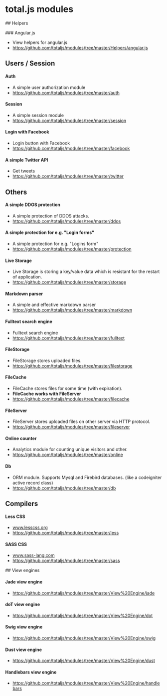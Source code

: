 # total.js modules

## Helpers

### Angular.js

- View helpers for angular.js
- https://github.com/totaljs/modules/tree/master/Helpers/angular.js

## Users / Session

#### Auth

- A simple user authorization module
- https://github.com/totaljs/modules/tree/master/auth

#### Session

- A simple session module
- https://github.com/totaljs/modules/tree/master/session

#### Login with Facebook

- Login button with Facebook
- https://github.com/totaljs/modules/tree/master/facebook

#### A simple Twitter API

- Get tweets
- https://github.com/totaljs/modules/tree/master/twitter


## Others

#### A simple DDOS protection

- A simple protection of DDOS attacks.
- https://github.com/totaljs/modules/tree/master/ddos

#### A simple protection for e.g. "Login forms"

- A simple protection for e.g. "Logins form"
- https://github.com/totaljs/modules/tree/master/protection

#### Live Storage

- Live Storage is storing a key/value data which is resistant for the restart of application.
- https://github.com/totaljs/modules/tree/master/storage

#### Markdown parser

- A simple and effective markdown parser
- https://github.com/totaljs/modules/tree/master/markdown

#### Fulltext search engine

- Fulltext search engine
- https://github.com/totaljs/modules/tree/master/fulltext

#### FileStorage

- FileStorage stores uploaded files.
- https://github.com/totaljs/modules/tree/master/filestorage

#### FileCache

- FileCache stores files for some time (with expiration).
- __FileCache works with FileServer__
- https://github.com/totaljs/modules/tree/master/filecache

#### FileServer

- FileServer stores uploaded files on other server via HTTP protocol.
- https://github.com/totaljs/modules/tree/master/fileserver

#### Online counter

- Analytics module for counting unique visitors and other.
- https://github.com/totaljs/modules/tree/master/online

#### Db

- ORM module. Supports Mysql and Firebird databases. (like a codeigniter active record class)
- https://github.com/totaljs/modules/tree/master/db

## Compilers

#### Less CSS

- www.lesscss.org
- https://github.com/totaljs/modules/tree/master/less

#### SASS CSS

- www.sass-lang.com
- https://github.com/totaljs/modules/tree/master/sass

## View engines

#### Jade view engine

- https://github.com/totaljs/modules/tree/master/View%20Engine/jade

#### doT view engine

- https://github.com/totaljs/modules/tree/master/View%20Engine/dot

#### Swig view engine

- https://github.com/totaljs/modules/tree/master/View%20Engine/swig

#### Dust view engine

- https://github.com/totaljs/modules/tree/master/View%20Engine/dust

#### Handlebars view engine

- https://github.com/totaljs/modules/tree/master/View%20Engine/handlebars
